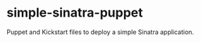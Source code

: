 simple-sinatra-puppet
=====================

Puppet and Kickstart files to deploy a simple Sinatra application.
